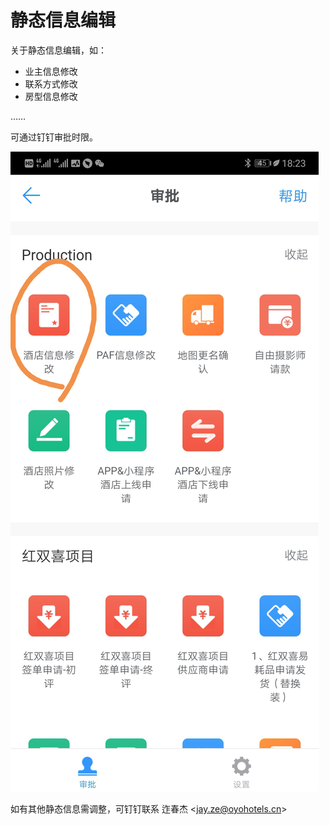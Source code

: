 # 静态信息编辑

关于静态信息编辑，如：

* 业主信息修改
* 联系方式修改
* 房型信息修改

……

可通过钉钉审批时限。

![](../.gitbook/assets/image%20%28103%29.png)

如有其他静态信息需调整，可钉钉联系 迮春杰 &lt;jay.ze@oyohotels.cn&gt;

